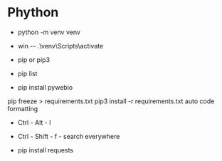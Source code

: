 # Phython

- python -m venv venv
- win -- .\venv\Scripts\aсtivate

- pip or pip3
- pip list
- pip install pywebio 

pip freeze > requirements.txt pip3 install -r requirements.txt
auto code formatting
- Ctrl - Alt - l
- Ctrl - Shift - f   - search everywhere
 
- pip install requests